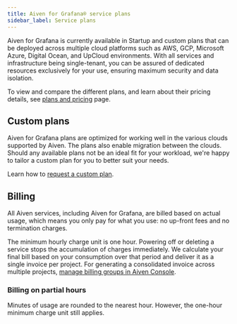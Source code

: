 ```yaml
---
title: Aiven for Grafana® service plans
sidebar_label: Service plans
---
```


Aiven for Grafana is currently available in Startup and custom plans that can be deployed across multiple cloud platforms such as AWS, GCP, Microsoft Azure, Digital Ocean, and UpCloud environments.
With all services and infrastructure being single-tenant, you can be assured of
dedicated resources exclusively for your use, ensuring maximum security
and data isolation.

To view and compare the different plans, and learn about their pricing
details, see [plans and
pricing](https://aiven.io/pricing?product=grafana&tab=plan-pricing)
page.

## Custom plans

Aiven for Grafana plans are optimized for working well in the various
clouds supported by Aiven. The plans also enable migration between the
clouds. Should any available plans not be an ideal fit for your
workload, we\'re happy to tailor a custom plan for you to better suit
your needs.

Learn how to [request a custom
plan](https://docs.aiven.io/docs/platform/howto/custom-plans.html).

## Billing

All Aiven services, including Aiven for Grafana, are billed based on
actual usage, which means you only pay for what you use: no up-front
fees and no termination charges.

The minimum hourly charge unit is one hour. Powering off or deleting a
service stops the accumulation of charges immediately. We calculate your
final bill based on your consumption over that period and deliver it as
a single invoice per project. For generating a consolidated invoice
across multiple projects, [manage billing groups in Aiven
Console](https://docs.aiven.io/docs/platform/howto/use-billing-groups.html).

### Billing on partial hours

Minutes of usage are rounded to the nearest hour. However, the one-hour
minimum charge unit still applies.
